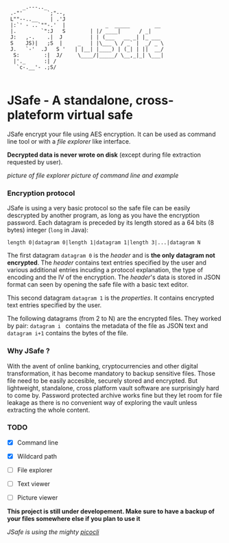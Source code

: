 

```
     _.---.._    
 .-"'        `;"--,
 L""--..__    | .'J
 |:`' - ..`""-.'  |             _  _____        __     
 |.        `":J   S	       | |/ ____|      / _|    		
 J:   ,-.    .|  J 	       | | (___   __ _| |_ ___ 		
 S    JS)|   ;S  | 	   _   | |\___ \ / _` |  _/ _ \		
 J.   `-'  .J   S '	  | |__| |____) | (_| | ||  __/		
  S:        :|  J/ 	   \____/|_____/ \__,_|_| \___|		
  |'._      :| /   		
   `c-.__'- .;S/ 
   
```

# JSafe - A standalone, cross-plateform virtual safe

JSafe encrypt your file using AES encryption. It can be used as command line tool or with a _file explorer_ like interface.

**Decrypted data is never wrote on disk** (except during file extraction requested by user).

*picture of file explorer*
*picture of command line and example*











### Encryption protocol
JSafe is using a very basic protocol so the safe file can be easily descrypted by another program, as long as you have the encryption password.
Each datagram is preceded by its length stored as a 64 bits (8 bytes) integer (`long` in Java):

    length 0|datagram 0|length 1|datagram 1|length 3|...|datagram N
    
The first datagram `datagram 0` is the *header* and is **the only datagram not encrypted**. The *header* contains text entries specified by the user and various additional entries incuding a protocol explanation, the type of encoding and the IV of the encryption. The *header*'s data is stored in JSON format can seen by opening the safe file with a basic text editor.

This second datagram `datagram 1` is the *properties*. It contains encrypted text entries specified by the user.

The following datagrams (from 2 to N) are the encrypted files. They worked by pair: `datagram i ` contains the metadata of the file as JSON text and `datagram i+1` contains the bytes of the file.


### Why JSafe ?
With the avent of online banking, cryptocurrencies and other digital transformation, it has become mandatory to backup sensitive files.
Those file need to be easily accesible, securely stored and encrypted. But lightweight, standalone, cross platform vault software are surprisingly hard to come by. Password protected archive works fine but they let room for file leakage as there is no convenient way of exploring the vault unless extracting the whole content.



### TODO
- [x] Command line
- [x] Wildcard path
- [ ] File explorer
- [ ] Text viewer
- [ ] Picture viewer



**This project is still under developement. Make sure to have a backup of your files somewhere else if you plan to use it**

*JSafe is using the mighty [picocli](https://github.com/remkop/picocli)*
